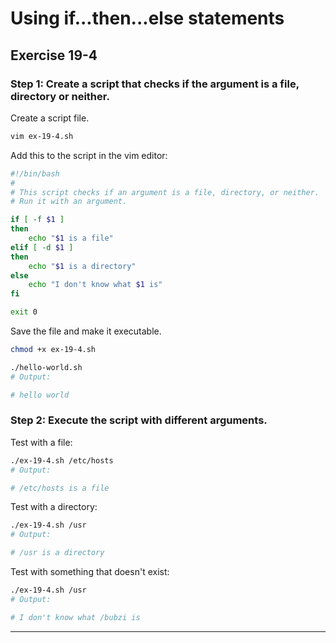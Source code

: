 # Using if...then...else statements
## Exercise 19-4


### Step 1: Create a script that checks if the argument is a file, directory or neither.

Create a script file.

```bash
vim ex-19-4.sh
```

Add this to the script in the vim editor:

```bash
#!/bin/bash
#
# This script checks if an argument is a file, directory, or neither.
# Run it with an argument.

if [ -f $1 ]
then
	echo "$1 is a file"
elif [ -d $1 ]
then
	echo "$1 is a directory"
else
	echo "I don't know what $1 is"
fi

exit 0
```

Save the file and make it executable.

```bash
chmod +x ex-19-4.sh

./hello-world.sh
# Output:

# hello world
```


### Step 2: Execute the script with different arguments.

Test with a file:

```bash
./ex-19-4.sh /etc/hosts
# Output:

# /etc/hosts is a file
```

Test with a directory:

```bash
./ex-19-4.sh /usr
# Output:

# /usr is a directory
```

Test with something that doesn't exist:

```bash
./ex-19-4.sh /usr
# Output:

# I don't know what /bubzi is 
```


---